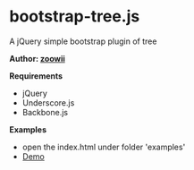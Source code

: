 bootstrap-tree.js
===============

A jQuery simple bootstrap plugin of tree

**Author: [zoowii](https://github.com/zoowii)**

**Requirements**

* jQuery
* Underscore.js
* Backbone.js

**Examples**

* open the index.html under folder 'examples'
* [Demo](http://zdemos.sinaapp.com/bootstrap-tree.js/examples/index.html)